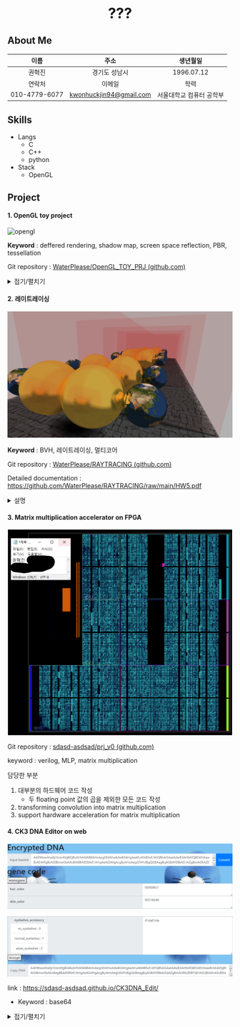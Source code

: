 <h1 style="text-align: center; font-size:xx-large">???</h1>

## About Me

|  이름  |  주소  | 생년월일 |
| :------: | :------: | :------: |
| 권혁진 | 경기도 성남시 | 1996.07.12 |
| 연락처 | 이메일 |   학력   |
| 010-4779-6077 | kwonhuckjin94@gmail.com | 서울대학교 컴퓨터 공학부 |

## Skills

- Langs
  - C
  - C++
  - python
- Stack
  - OpenGL

## Project

####     1. OpenGL toy project

![opengl](./img/OPENGL_TOY_PROJECT/opengl.webp)

**Keyword** : deffered rendering, shadow map, screen space reflection, PBR, tessellation

Git repository : [WaterPlease/OpenGL_TOY_PRJ (github.com)](https://github.com/WaterPlease/OpenGL_TOY_PRJ)

<details>
    <summary>접기/펼치기</summary>
    <p>
        그래픽스 강의를 수강한 이후 관련 분야에 흥미가 생겨 더 공부해볼 목적으로 진행한 토이 프로젝트입니다. 흥미로운 기술들을 발견하면 공부하고 그것을 해당 프로젝트에 적용 시켜왔습니다.<br/>
이후에도 지속적으로 공부하면서 다양한 기능을 추가할 예정입니다.
    </p>
    <p>
Feature <br/>
&nbsp;&nbsp;&nbsp;&nbsp;- Deffered rendering<br/>
&nbsp;&nbsp;&nbsp;&nbsp;- Screen space reflection<br/>
&nbsp;&nbsp;&nbsp;&nbsp;- Shadow mapping<br/>
&nbsp;&nbsp;&nbsp;&nbsp;- jittered PCF with 64 samples at most.<br/>
&nbsp;&nbsp;&nbsp;&nbsp;- Tone mapping, gamma correction<br/>
&nbsp;&nbsp;&nbsp;&nbsp;- Bloom effect<br/>
&nbsp;&nbsp;&nbsp;&nbsp;- PBR<br/>
&nbsp;&nbsp;&nbsp;&nbsp;- Normal mapping<br/>
&nbsp;&nbsp;&nbsp;&nbsp;- tessellation<br/>
&nbsp;&nbsp;&nbsp;&nbsp;- LOD<br/>
&nbsp;&nbsp;&nbsp;&nbsp;- view cone culling<br/>
    </p>
</details>


####     2. 레이트레이싱

<img src="./img/RAYTRACER/mirror_raytrace.png" alt="mirro" style="zoom: 75%;" />

**Keyword** : BVH, 레이트레이싱, 멀티코어

Git repository :  [WaterPlease/RAYTRACING (github.com)](https://github.com/WaterPlease/RAYTRACING)

Detailed documentation : https://github.com/WaterPlease/RAYTRACING/raw/main/HW5.pdf

<details>
    <summary>설명</summary>
<p>
그래픽스 강의 마지막 과제 결과물입니다. 한 학기 동안 배운 여러 내용과 과제 결과물을 기반으로 레이트레이서를 작성하였습니다. 때문에 한 학기 동안 그래픽스 강의를 들으며 학습한 여러 내용들을 재차 확인할 수 있었습니다. 또한 최적화를 위해 조사해보며 KD tree, Octree, bsp와 같은 공간분할 방법들을 익혀볼 수 있었습니다.
</p>
<p>
Feature<br/>
&nbsp;&nbsp;&nbsp;&nbsp;- BVH for acceleration<br/>
&nbsp;&nbsp;&nbsp;&nbsp;- backward ray tracing<br/>
&nbsp;&nbsp;&nbsp;&nbsp;&nbsp;&nbsp;&nbsp;&nbsp;- reflection<br/>
&nbsp;&nbsp;&nbsp;&nbsp;&nbsp;&nbsp;&nbsp;&nbsp;- refraction<br/>
&nbsp;&nbsp;&nbsp;&nbsp;&nbsp;&nbsp;&nbsp;&nbsp;- shadow<br/>
&nbsp;&nbsp;&nbsp;&nbsp;&nbsp;&nbsp;&nbsp;&nbsp;- distributed raytracing<br/>
&nbsp;&nbsp;&nbsp;&nbsp;&nbsp;&nbsp;&nbsp;&nbsp;&nbsp;&nbsp;&nbsp;&nbsp;- multisampling<br/>
&nbsp;&nbsp;&nbsp;&nbsp;&nbsp;&nbsp;&nbsp;&nbsp;&nbsp;&nbsp;&nbsp;&nbsp;- soft shadow<br/>
&nbsp;&nbsp;&nbsp;&nbsp;&nbsp;&nbsp;&nbsp;&nbsp;&nbsp;&nbsp;&nbsp;&nbsp;- rough mirror<br/>
&nbsp;&nbsp;&nbsp;&nbsp;- .obj file import<br/>
&nbsp;&nbsp;&nbsp;&nbsp;- scene import & viewer<br/>
&nbsp;&nbsp;&nbsp;&nbsp;&nbsp;&nbsp;&nbsp;&nbsp;- swept surface<br/>
&nbsp;&nbsp;&nbsp;&nbsp;&nbsp;&nbsp;&nbsp;&nbsp;&nbsp;&nbsp;&nbsp;&nbsp;- spline curve and bezier curve<br/>
&nbsp;&nbsp;&nbsp;&nbsp;- phong illumination<br/>
&nbsp;&nbsp;&nbsp;&nbsp;- multicore support<br/>
</p>
</details>

#### 3. Matrix multiplication accelerator on FPGA

![hdc](./img/HDC/hdc.png)

Git repository : [sdasd-asdsad/prj_v0 (github.com)](https://github.com/sdasd-asdsad/prj_v0#mlp1)

keyword : verilog, MLP, matrix multiplication

담당한 부분

1. 대부분의 하드웨어 코드 작성
   - 두 floating point 값의 곱을 제외한 모든 코드 작성
2. transforming convolution into matrix multiplication
3. support hardware acceleration for matrix multiplication

####     4. CK3 DNA Editor on web

![](./img/CK3_DNA_EDITOR/ckdna1.png)

![](./img/CK3_DNA_EDITOR/ckdna2.png)

link : https://sdasd-asdsad.github.io/CK3DNA_Edit/

- Keyword : base64

<details>
    <summary>접기/펼치기</summary>
??인 크루세이더 킹즈3의 캐릭터 외형 수정을 위한 DNA 에디터 입니다.
</details>

